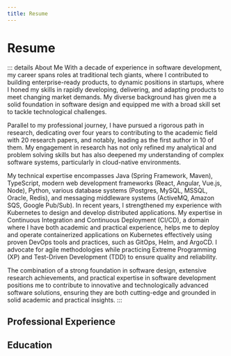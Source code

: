 ```yaml
---
title: Resume
---
```


<script setup lang="ts">
const experience = [
  {
    title: "Senior Software Engineer",
    subtitle: "Anaqor - Full-Time",
    start: "01/2023",
    end: "present",
    location: "Berlin, Germany - Remote",
    description: `
Lead the transformation of the PlanQK Platform from a research prototype into a public SaaS offering.
Built on top of Kubernetes while embracing continuous delivery to build better software faster.
`,
  },
  {
    title: "Senior Software Engineer",
    subtitle: "StoneOne AG - Full-Time",
    start: "07/2021",
    end: "12/2022",
    location: "Berlin, Germany - Remote",
    description: `
Part of the research project PlanQK.
Designed and built the PlanQK Platform prototype helping quantum value chain players to develop, operate, and monetize quantum services.
`,
  },
  {
    title: "Research Associate",
    subtitle: "Institute of Architecture of Application Systems (IAAS), University of Stuttgart",
    start: "03/2017",
    end: "06/2021",
    location: "Stuttgart, Germany",
    description: `
20+ peer-reviewed <a href="/publications">publications</a> in the area of DevOps and cloud-native application deployment automation, 10 of which are first author contributions.
`,
  },
  {
    title: "Senior Software Engineer and Scrum Master",
    subtitle: "Hewlett Packard Enterprise - Full-Time",
    start: "04/2016",
    end: "03/2017",
    location: "Böblingen, Germany",
    description: `
RnD at HP Operations Manager i:
Certified scrum master and senior software engineer of one feature team.
Strengthened my experience in designing and developing loosely coupled, Java-based software solutions.
I left HPE since the RnD department in Germany was steadily shrinking and therefore lacked the opportunities for further personal development.
`,
  },
  {
    title: "Software Design Engineer",
    subtitle: "Hewlett Packard Enterprise - Full-Time",
    start: "02/2015",
    end: "03/2016",
    location: "Böblingen, Germany",
    description: `
RnD at HP Operations Manager i:
Moved to the core development team of HPE’s operation management solution.
Gained experience in enterprise-ready software engineering using Java and Angular while supporting three different database products (Oracle, MSSQL, Postgres).
Applied agile software development practices using Scrum (SAFe certification).
Started the M.Sc. course Services Computing part-time at the Reutlingen University.
`,
  },
  {
    title: "Software Design Engineer",
    subtitle: "Hewlett Packard Enterprise - Full-Time",
    start: "06/2012",
    end: "01/2015",
    location: "Böblingen, Germany",
    description: `
RnD at HP BSM Integration Adapter:
Lead the development to productize different monitoring solution adapters, e.g., to integrate Nagios, SAP Solution Manager, Icinga, and Oracle Enterprise Manager into HPe’s operations management solution (HP Operations Manager i).
Onsite support for strategic HPE customers.
`,
  },
  {
    title: "Software Design Engineer",
    subtitle: "Hewlett Packard Enterprise - Full-Time",
    start: "04/2010",
    end: "05/2012",
    location: "Böblingen, Germany",
    description: `
RnD at HP BSM Integration Adapter:
Entry-level position as a software engineer. 
Working on a software solution and integration platform for multiple different monitoring solutions where I mainly developed parts of the Java backend and the web-based Apache Flex application.
The loosely coupled software solution helped to monitor different event sources, and, if certain conditions apply, to forward the detected events to HPE’s operations management solution.
`,
  },
];

const education = [
  {
    title: "Reutlingen University",
    subtitle: "Master of Science (M.Sc.), Services Computing",
    start: "10/2014",
    end: "08/2016",
    description: "Focus on Cloud Computing, Data Mining and Analytics; Master's thesis at the Institute of Architecture of Application Systems (University of Stuttgart)"
  },
  {
    title: "Esslingen University",
    subtitle: "Bachelor of Engineering (B.Eng.), Information Technology",
    start: "10/2006",
    end: "02/2010",
    description: "Focus on Business Process Management & Software Engineering; Bachelor's thesis at Hewlett Packard Enterprise."
  },
];
</script>

# Resume

::: details About Me
With a decade of experience in software development, my career spans roles at traditional tech giants, where I contributed to building enterprise-ready products, to dynamic positions in startups, where I honed my skills in rapidly developing, delivering, and adapting products to meet changing market demands. My diverse background has given me a solid foundation in software design and equipped me with a broad skill set to tackle technological challenges.

Parallel to my professional journey, I have pursued a rigorous path in research, dedicating over four years to contributing to the academic field with 20 research papers, and notably, leading as the first author in 10 of them. My engagement in research has not only refined my analytical and problem solving skills but has also deepened my understanding of complex software systems, particularly in cloud-native environments.

My technical expertise encompasses Java (Spring Framework, Maven), TypeScript, modern web development frameworks (React, Angular, Vue.js, Node), Python, various database systems (Postgres, MySQL, MSSQL, Oracle, Redis), and messaging middleware systems (ActiveMQ, Amazon SQS, Google Pub/Sub). In recent years, I strengthened my experience with Kubernetes to design and develop distributed applications. My expertise in Continuous Integration and Continuous Deployment (CI/CD), a domain where I have both academic and practical experience, helps me to deploy and operate containerized applications on Kubernetes effectively using proven DevOps tools and practices, such as GitOps, Helm, and ArgoCD. I advocate for agile methodologies while practicing Extreme Programming (XP) and Test-Driven Development (TDD) to ensure quality and reliability.

The combination of a strong foundation in software design, extensive research achievements, and practical expertise in software development positions me to contribute to innovative and technologically advanced software solutions, ensuring they are both cutting-edge and grounded in solid academic and practical insights.
:::

## Professional Experience

<ResumeSection :items="experience"></ResumeSection>

## Education

<ResumeSection :items="education"></ResumeSection>
